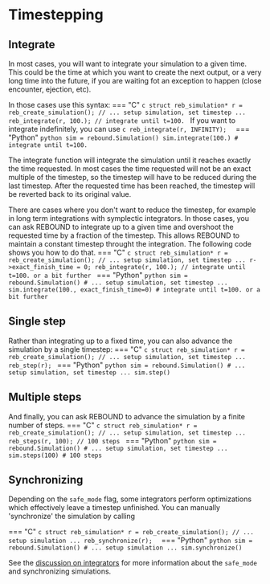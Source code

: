 # Timestepping

## Integrate 
In most cases, you will want to integrate your simulation to a given time. 
This could be the time at which you want to create the next output, or a very long time into the future, if you are waiting fot an exception to happen (close encounter, ejection, etc). 

In those cases use this syntax:
=== "C"
    ```c
    struct reb_simulation* r = reb_create_simulation();
    // ... setup simulation, set timestep ...
    reb_integrate(r, 100.); // integrate until t=100.
    ```
    If you want to integrate indefinitely, you can use
    ```c
    reb_integrate(r, INFINITY); 
    ```
=== "Python"
    ```python
    sim = rebound.Simulation()
    sim.integrate(100.) # integrate until t=100.
    ```

The integrate function will integrate the simulation until it reaches exactly the time requested.
In most cases the time requested will not be an exact multiple of the timestep, so the timestep will have to be reduced during the last timestep. 
After the requested time has been reached, the timestep will be reverted back to its original value. 

There are cases where you don't want to reduce the timestep, for example in long term integrations with symplectic integrators.
In those cases, you can ask REBOUND to integrate up to a given time and overshoot the requested time by a fraction of the timestep.
This allows REBOUND to maintain a constant timestep throught the integration.
The following code shows you how to do that.
=== "C"
    ```c
    struct reb_simulation* r = reb_create_simulation();
    // ... setup simulation, set timestep ...
    r->exact_finish_time = 0;
    reb_integrate(r, 100.); // integrate until t=100. or a bit further
    ```
=== "Python"
    ```python
    sim = rebound.Simulation()
    # ... setup simulation, set timestep ...
    sim.integrate(100., exact_finish_time=0) # integrate until t=100. or a bit further
    ```

## Single step

Rather than integrating up to a fixed time, you can also advance the simulation by a single timestep:
=== "C"
    ```c
    struct reb_simulation* r = reb_create_simulation();
    // ... setup simulation, set timestep ...
    reb_step(r);
    ```
=== "Python"
    ```python
    sim = rebound.Simulation()
    # ... setup simulation, set timestep ...
    sim.step()
    ```

## Multiple steps
And finally, you can ask REBOUND to advance the simulation by a finite number of steps.
=== "C"
    ```c
    struct reb_simulation* r = reb_create_simulation();
    // ... setup simulation, set timestep ...
    reb_steps(r, 100); // 100 steps
    ```
=== "Python"
    ```python
    sim = rebound.Simulation()
    # ... setup simulation, set timestep ...
    sim.steps(100) # 100 steps
    ```

## Synchronizing
Depending on the `safe_mode` flag, some integrators perform optimizations which effectively leave a timestep unfinished.
You can manually 'synchronize' the simulation by calling

=== "C"
    ```c
    struct reb_simulation* r = reb_create_simulation();
    // ... setup simulation ...
    reb_synchronize(r); 
    ```
=== "Python"
    ```python
    sim = rebound.Simulation()
    # ... setup simulation ...
    sim.synchronize()
    ```

See the [discussion on integrators](integrators.md) for more information about the `safe_mode` and synchronizing simulations.
